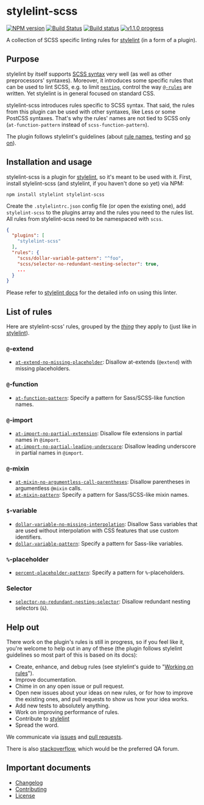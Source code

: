 # stylelint-scss

[![NPM version](https://img.shields.io/npm/v/stylelint-scss.svg)](https://www.npmjs.org/package/stylelint-scss)
[![Build Status](https://travis-ci.org/kristerkari/stylelint-scss.svg?branch=master)](https://travis-ci.org/kristerkari/stylelint-scss)
[![Build status](https://ci.appveyor.com/api/projects/status/xa12kju6qmvmqs1n/branch/master?svg=true)](https://ci.appveyor.com/project/kristerkari/stylelint-scss/branch/master)
[![v1.1.0 progress](http://progressed.io/bar/40?title=v1.1.0)](https://github.com/kristerkari/stylelint-scss/milestones/1.1.0)

A collection of SCSS specific linting rules for [stylelint](https://github.com/stylelint/stylelint) (in a form of a plugin).

## Purpose

stylelint by itself supports [SCSS syntax](http://stylelint.io/user-guide/css-processors/#parsing-non-standard-syntax) very well (as well as other preprocessors' syntaxes). Moreover, it introduces some specific rules that can be used to lint SCSS, e.g. to limit [`nesting`](http://stylelint.io/user-guide/rules/max-nesting-depth/), control the way [`@-rules`](http://stylelint.io/user-guide/rules/#at-rule) are written. Yet stylelint is in general focused on standard CSS.

stylelint-scss introduces rules specific to SCSS syntax. That said, the rules from this plugin can be used with other syntaxes, like Less or some PostCSS syntaxes. That's why the rules' names are not tied to SCSS only (`at-function-pattern` instead of `scss-function-pattern`).

The plugin follows stylelint's guidelines (about [rule names](http://stylelint.io/user-guide/about-rules/), testing and [so on](https://github.com/stylelint/stylelint/tree/master/docs/developer-guide)).

## Installation and usage

stylelint-scss is a plugin for [stylelint](http://stylelint.io/user-guide/), so it's meant to be used with it. First, install stylelint-scss (and stylelint, if you haven't done so yet) via NPM:

```
npm install stylelint stylelint-scss
```

Create the `.stylelintrc.json` config file (or open the existing one), add `stylelint-scss` to the plugins array and the rules you need to the rules list. All rules from stylelint-scss need to be namespaced with `scss`.

```json
{
  "plugins": [
    "stylelint-scss"
  ],
  "rules": {
    "scss/dollar-variable-pattern": "^foo",
    "scss/selector-no-redundant-nesting-selector": true,
    ...
  }
}
```

Please refer to [stylelint docs](http://stylelint.io/user-guide/) for the detailed info on using this linter.

## List of rules

Here are stylelint-scss' rules, grouped by the [*thing*](http://apps.workflower.fi/vocabs/css/en) they apply to (just like in [stylelint](http://stylelint.io/user-guide/about-rules/)).

### `@`-extend

- [`at-extend-no-missing-placeholder`](./src/rules/at-extend-no-missing-placeholder/README.md): Disallow at-extends (`@extend`) with missing placeholders.

### `@`-function

- [`at-function-pattern`](./src/rules/at-function-pattern/README.md): Specify a pattern for Sass/SCSS-like function names.

### `@`-import

- [`at-import-no-partial-extension`](./src/rules/at-import-no-partial-extension/README.md): Disallow file extensions in partial names in `@import`.
- [`at-import-no-partial-leading-underscore`](./src/rules/at-import-no-partial-leading-underscore/README.md): Disallow leading underscore in partial names in `@import`.

### `@`-mixin

- [`at-mixin-no-argumentless-call-parentheses`](./src/rules/at-mixin-no-argumentless-call-parentheses/README.md): Disallow parentheses in argumentless `@mixin` calls.
- [`at-mixin-pattern`](./src/rules/at-mixin-pattern/README.md): Specify a pattern for Sass/SCSS-like mixin names.

### `$`-variable

- [`dollar-variable-no-missing-interpolation`](./src/rules/dollar-variable-no-missing-interpolation/README.md): Disallow Sass variables that are used without interpolation with CSS features that use custom identifiers.
- [`dollar-variable-pattern`](./src/rules/dollar-variable-pattern/README.md): Specify a pattern for Sass-like variables.

### `%`-placeholder

- [`percent-placeholder-pattern`](./src/rules/percent-placeholder-pattern/README.md): Specify a pattern for `%`-placeholders.

### Selector

- [`selector-no-redundant-nesting-selector`](./src/rules/selector-no-redundant-nesting-selector/README.md): Disallow redundant nesting selectors (`&`).

## Help out

There work on the plugin's rules is still in progress, so if you feel like it, you're welcome to help out in any of these (the plugin follows stylelint guidelines so most part of this is based on its docs):

* Create, enhance, and debug rules (see stylelint's guide to "[Working on rules](https://github.com/stylelint/stylelint/blob/master/docs/developer-guide/rules.md)").
* Improve documentation.
* Chime in on any open issue or pull request.
* Open new issues about your ideas on new rules, or for how to improve the existing ones, and pull requests to show us how your idea works.
* Add new tests to absolutely anything.
* Work on improving performance of rules.
* Contribute to [stylelint](https://github.com/stylelint/stylelint)
* Spread the word.

We communicate via [issues](https://github.com/kristerkari/stylelint-scss/issues) and [pull requests](https://github.com/kristerkari/stylelint-scss/pulls).

There is also [stackoverflow](http://stackoverflow.com/questions/tagged/stylelint), which would be the preferred QA forum.

## Important documents

- [Changelog](./CHANGELOG.md)
- [Contributing](./CONTRIBUTING.md)
- [License](./LICENSE)
